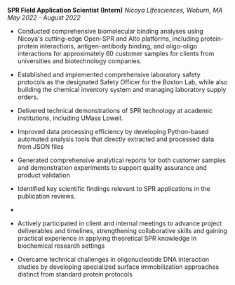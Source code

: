 **SPR Field Application Scientist (Intern)**
*Nicoya LIfesciences, Woburn, MA*
*May 2022 - August 2022*

- Conducted comprehensive biomolecular binding analyses using Nicoya's cutting-edge Open-SPR and Alto platforms, including protein-protein interactions, antigen-antibody binding, and oligo-oligo interactions for approximately 60 customer samples for clients from universities and biotechnology companies.
- Established and implemented comprehensive laboratory safety protocols as the designated Safety Officer for the Boston Lab, while also building the chemical inventory system and managing laboratory supply orders.
- Delivered technical demonstrations of SPR technology at academic institutions, including UMass Lowell.
- Improved data processing efficiency by developing Python-based automated analysis tools that directly extracted and processed data from JSON files
- Generated comprehensive analytical reports for both customer samples and demonstration experiments to support quality assurance and product validation
- Identified key scientific findings relevant to SPR applications in the publication reviews.

- 
- Actively participated in client and internal meetings to advance project deliverables and timelines, strengthening collaborative skills and gaining practical experience in applying theoretical SPR knowledge in biochemical research settings

- Overcame technical challenges in oligonucleotide DNA interaction studies by developing specialized surface immobilization approaches distinct from standard protein protocols
